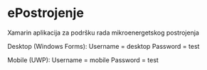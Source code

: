 # ePostrojenje
Xamarin aplikacija za podršku rada mikroenergetskog postrojenja

Desktop (Windows Forms):
Username = desktop
Password = test

Mobile (UWP):
Username = mobile
Password = test

